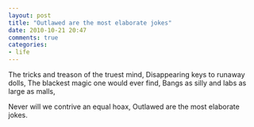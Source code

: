 ```yaml
---
layout: post
title: "Outlawed are the most elaborate jokes"
date: 2010-10-21 20:47
comments: true
categories: 
- life
---
```


The tricks and treason of the truest mind,
Disappearing keys to runaway dolls,
The blackest magic one would ever find,
Bangs as silly and labs as large as malls,

Never will we contrive an equal hoax,
Outlawed are the most elaborate jokes.
